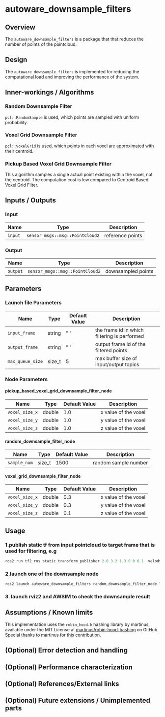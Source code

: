# autoware_downsample_filters

## Overview

The `autoware_downsample_filters` is a package that that reduces the number of points of the pointcloud.

## Design

The `autoware_downsample_filters` is implemented for reducing the computational load and improving the performance of the system.

## Inner-workings / Algorithms

### Random Downsample Filter

`pcl::RandomSample` is used, which points are sampled with uniform probability.

### Voxel Grid Downsample Filter

`pcl::VoxelGrid` is used, which points in each voxel are approximated with their centroid.

### Pickup Based Voxel Grid Downsample Filter

This algorithm samples a single actual point existing within the voxel, not the centroid. The computation cost is low compared to Centroid Based Voxel Grid Filter.

## Inputs / Outputs

### Input

| Name    | Type                            | Description      |
| ------- | ------------------------------- | ---------------- |
| `input` | `sensor_msgs::msg::PointCloud2` | reference points |

### Output

| Name     | Type                            | Description        |
| -------- | ------------------------------- | ------------------ |
| `output` | `sensor_msgs::msg::PointCloud2` | downsampled points |

## Parameters

### Launch file Parameters

| Name             | Type   | Default Value | Description                                  |
| ---------------- | ------ | ------------- | -------------------------------------------- |
| `input_frame`    | string | " "           | the frame id in which filtering is performed |
| `output_frame`   | string | " "           | output frame id of the filtered points       |
| `max_queue_size` | size_t | 5             | max buffer size of input/output topics       |

### Node Parameters

#### pickup_based_voxel_grid_downsample_filter_node

| Name           | Type   | Default Value | Description          |
| -------------- | ------ | ------------- | -------------------- |
| `voxel_size_x` | double | 1.0           | x value of the voxel |
| `voxel_size_y` | double | 1.0           | y value of the voxel |
| `voxel_size_z` | double | 1.0           | z value of the voxel |

#### random_downsample_filter_node

| Name         | Type   | Default Value | Description          |
| ------------ | ------ | ------------- | -------------------- |
| `sample_num` | size_t | 1500          | random sample number |

#### voxel_grid_downsample_filter_node

| Name           | Type   | Default Value | Description          |
| -------------- | ------ | ------------- | -------------------- |
| `voxel_size_x` | double | 0.3           | x value of the voxel |
| `voxel_size_y` | double | 0.3           | y value of the voxel |
| `voxel_size_z` | double | 0.1           | z value of the voxel |

## Usage

### 1.publish static tf from input pointcloud to target frame that is used for filtering, e.g

```cpp
ros2 run tf2_ros static_transform_publisher 2.0 3.2 1.3 0 0 0 1  velodyne_top_base_link  base_link
```

### 2.launch one of the downsample node

```cpp
ros2 launch autoware_downsample_filters random_downsample_filter_node.launch.xml
```

### 3. launch rviz2 and AWSIM to check the downsample result

## Assumptions / Known limits

<!-- cspell: ignore martinus -->

This implementation uses the `robin_hood.h` hashing library by martinus, available under the MIT License at [martinus/robin-hood-hashing](https://github.com/martinus/robin-hood-hashing) on GitHub. Special thanks to martinus for this contribution.

## (Optional) Error detection and handling

## (Optional) Performance characterization

## (Optional) References/External links

## (Optional) Future extensions / Unimplemented parts
